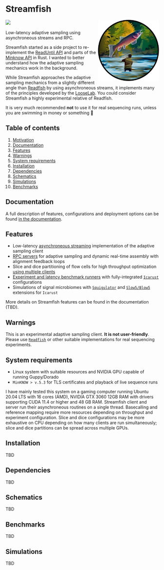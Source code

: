 # Streamfish 

<a href='https://github.com/esteinig'><img src='docs/assets/logo.png' align="right" height="200" alt="Giant salmon body-slamming fisherman" /></a>

![](https://img.shields.io/badge/version-0.1.0-black.svg)

Low-latency adaptive sampling using asynchroneous streams and RPC.


Streamfish started as a side project to re-implement the [ReadUntil API](https://github.com/nanoporetech/read_until_api) and parts of the [Minknow API](https://github.com/nanoporetech/minknow_api/tree/master/proto/minknow_api) in Rust. I wanted to better understand how the adaptive sampling mechanics work in the background. 


While Streamfish approaches the adaptive sampling mechanics from a slightly different angle than [Readfish](https://github.com/LooseLab/Readfish) by using asynchroneous streams, it implements many of the principles developed by the [LooseLab](https://github.com/LooseLab). You could consider Streamfish a highly experimental relative of Readfish.

It is very much recommended **not** to use it for real sequencing runs, unless you are swimming in money or something 🐡


## Table of contents

1. [Motivation]()
2. [Documentation]()
3. [Features]()
4. [Warnings]()
5. [System requirements]()
6. [Installation]()
7. [Dependencies]()
8. [Schematics]()
9. [Simulations]()
10. [Benchmarks]()

## Documentation

A full description of features, configurations and deployment options can be found [in the documentation]().

## Features

* Low-latency [asynchroneous streaming]() implementation of the adaptive sampling client
* [RPC servers]() for adaptive sampling and dynamic real-time assembly with alignment feedback loops
* Slice and dice partitioning of flow cells for high throughput optimization [using multiple clients]()
* [Experiment and latency benchmark runners]() with fully-integrated [`Icarust`](https://github.com/LooseLab/Icarust) configurations
* Simulations of signal microbiomes with [`Squigulator`](https://github.com/hasindu2008/squigulator) and [`Slow5/Blow5`](https://www.nature.com/articles/s41587-021-01147-4) extensions for `Icarust`

More details on Streamfish features can be found in the documentation (TBD).

## Warnings

This is an experimental adaptive sampling client. **It is not user-friendly**. Please use [`Readfish`](https://github.com/LooseLab/readfish) or other suitable implementations for real sequencing experiments.

## System requirements

* Linux system with suitable resources and NVIDIA GPU capable of running Guppy/Dorado
* `MinKNOW > v.5.3` for TLS certificates and playback of live sequence runs

I have mainly tested this system on a gaming computer running Ubuntu 20.04 LTS with 16 cores (AMD), NVIDIA GTX 3060 12GB RAM with drivers supporting CUDA 11.4 or higher and 48 GB RAM. Streamfish client and server run their asynchroneous routines on a single thread. Basecalling and reference mapping require more resources depending on throughput and experiment configuration. Slice and dice configurations may be more exhaustive on CPU depending on how many clients are run simultaneously; slice and dice partitions can be spread across multiple GPUs.

## Installation

TBD

## Dependencies

TBD

## Schematics

TBD

## Benchmarks

TBD

## Simulations

TBD

